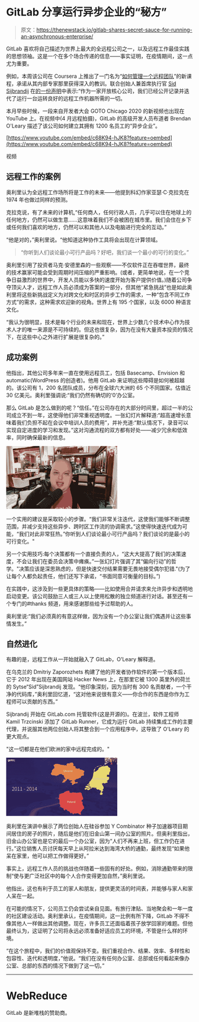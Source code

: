 # GitLab 分享运行异步企业的“秘方”

> 原文：<https://thenewstack.io/gitlab-shares-secret-sauce-for-running-an-asynchronous-enterprise/>

GitLab 喜欢将自己描述为世界上最大的全远程公司之一，以及远程工作最佳实践的思想领袖。这是一个在多个场合传递的信息——事实证明，在疫情期间，这一点尤为重要。

例如，本周该公司在 Coursera 上推出了一门名为“[如何管理一个远程团队](https://www.coursera.org/learn/remote-team-management)”的新课程，承诺从其内部专家那里获得深入的教训。联合创始人兼首席执行官 [Sid Sijbrandij](https://gitlab.com/sytses) 在[的一份声明](https://www.globenewswire.com/news-release/2020/09/22/2097303/0/en/GitLab-Launches-All-Remote-Leadership-Course-With-Coursera.html)中表示:“作为一家开放核心公司，我们已经公开记录并迭代了运行一台运转良好的远程工作机器所需的一切。

本月早些时候，一段来自开发者大会 GOTO Chicago 2020 的新视频也出现在 YouTube 上。在视频中(4 月远程拍摄)，GitLab 的高级开发人员布道者 Brendan O'Leary 描述了该公司如何建立其拥有 1200 名员工的“异步企业”。

[https://www.youtube.com/embed/c68K94-hJK8?feature=oembed](https://www.youtube.com/embed/c68K94-hJK8?feature=oembed)

视频

## 远程工作的案例

奥利里认为全远程工作场所将是工作的未来——他提到科幻作家亚瑟·C·克拉克在 1974 年也做过同样的预测。

克拉克说，有了未来的计算机,“任何商人，任何行政人员，几乎可以住在地球上的任何地方，仍然可以做生意……这意味着我们不会被困在城市里。我们会住在乡下或任何我们喜欢的地方，仍然可以和其他人以及电脑进行完全的互动。”

“他是对的，”奥利里说。“他知道这种协作工具将会出现在计算领域。

> “你听到人们谈论最小可行产品吗？好吧，我们谈一个最小的可行的变化。”

奥利里引用了投资者马克·安德里森的一些观察——不仅软件正在吞噬世界，最终的技术赢家可能会受到周期时间压缩的严重影响。(或者，更简单地说，在一个竞争日益激烈的世界中，开发人员能以多快的速度开始为客户提供价值。)随着公司争夺顶尖人才，远程工作人员必须成为答案的一部分，但其他“紧急挑战”也是如此奥利里将这些新挑战定义为对跨文化和时区的异步工作的需求，一种“包含不同工作方式”的需求，这种需求欢迎新的视角。世界上有 195 个国家，以及 6000 种语言文化。

“我认为很明显，技术是每个行业的未来和现在，世界上少数几个技术中心作为技术人才的唯一来源是不可持续的。但这也很复杂，因为在没有大量资本投资的情况下，在这些中心之外进行扩展是很复杂的。”

## 成功案例

他指出，其他公司多年来一直在使用远程员工，包括 Basecamp、Envision 和 automatic(WordPress 的创造者)。他用 GitLab 来证明这些障碍是如何被超越的。该公司有 1，200 名团队成员，分布在全球六大洲的 65 个不同国家。估值近 30 亿美元。奥利里强调说:“我们仍然有确切的‘0’办公室。

那么 GitLab 是怎么做到的呢？“信任。”在公司存在的大部分时间里，超过一半的公司成立不到一年，这使得他们非常重视透明度。一张幻灯片解释道:“超高速增长意味着我们负担不起在会议中培训人员的费用”，并补充道:“默认情况下，录音可以实现自定进度的学习和发现。”这对沟通流程的双方都有好处——减少冗余和低效率，同时确保最新的信息。

![Brendan O'Leary - GitLab senior developer evangelist - Goto Chicago 2020 talk on asynchronous enterprise](img/793fd15c40e853e3de627072f2a3e475.png)

一个实用的建议是采取较小的步骤。“我们非常关注迭代，这使我们能够不断调整范围，并减少支持这些异步、跨时区工作流的协调需求。”这使得快速迭代成为可能，“我们对此非常狂热。”你听到人们谈论最小可行产品吗？我们谈论的是最小的可行变化。"

另一个实用技巧:每个决策都有一个直接负责的人，“这大大提高了我们的决策速度，不会让我们在委员会决策中瘫痪。”一张幻灯片强调了其“偏向行动”的哲学。"决策应该是深思熟虑的，但是快速交付结果需要无畏地接受偶尔犯错."(为了让每个人都负起责任，他们还写下承诺，“书面同意可衡量的目标。”)

在实践中，这涉及到一些更具体的策略——比如使用合并请求来允许异步和透明地启动变更。该公司鼓励三人或三人以上使用松散的独立频道进行对话。甚至还有一个专门的#thanks 频道，用来感谢那些给予过帮助的人。

奥利里说:“我们必须真的有意这样做，因为没有一个办公室让我们偶遇并让这些事情发生。”

## 自然进化

有趣的是，远程工作从一开始就融入了 GitLab，O'Leary 解释道。

在乌克兰的 Dmitriy Zaporozhets 构建了他的开发者协作软件的第一个版本后，它于 2012 年出现在美国网站 Hacker News 上，在那里它被 1300 英里外的荷兰的 Sytse“Sid”Sijbrandij 发现。“他印象深刻，因为当时有 300 名贡献者，一个干净的代码库，”奥利里回忆道，“这对他来说很有意义——你合作的东西是你作为工程师可以贡献的东西。”

Sijbrandij 开始在 GitLab.com 托管软件(这是开源的)。在波兰，软件工程师 Kamil Trzcinski 添加了 GitLab Runner，它成为运行 GitLab 持续集成工作的主要代理，并说服其他两位创始人将其整合到一个应用程序中，这导致了 O'Leary 的更大观点。

"这一切都是在他们欧洲的家中远程完成的。"

![Screenshot from GitLab's Brendan O'Leary's talk at GotoChicago 2020 - map](img/466bf80e58c10a7bd6131919aa784cbf.png)

奥利里在演讲中展示了两位创始人在硅谷参加 Y Combinator 种子加速器项目期间居住的房子的照片，随后是他们在旧金山第一间办公室的照片。但奥利里指出，旧金山办公室也是它的最后一个办公室，因为“人们不再来上班，但工作仍在进行。”这位销售人员讨厌每天早上从阿拉米达到海湾大桥的通勤，最终发现“如果他呆在家里，他可以把工作做得更好。”

事实上，远程工作人员的挑战也伴随着一些固有的好处。例如，消除通勤带来的限制“使与更广泛社区中的每个人合作变得更加自然，”奥利里说。

他指出，这也有利于员工的家人和朋友，提供更灵活的时间表，并能够与家人和家人呆在一起。

在可能的情况下，公司员工仍会尝试亲自见面。有旅行津贴、当地聚会和一年一度的社区建设活动。奥利里承认，在疫情期间，这一比例有所下降，GitLab 不得不像其他人一样做出其他调整。现在，许多员工还面临着孩子放学回家的难题。但他最终认为，这证明了公司将永远必须准备好适应员工的环境，不管是什么样的环境。

“在这个旅程中，我们的价值观保持不变。我们重视合作、结果、效率、多样性和包容性、迭代和透明度，”他说。“我们在没有任何办公室、总部或任何看起来像办公室、总部的东西的情况下做到了这一切。”

* * *

# WebReduce

GitLab 是新堆栈的赞助商。

<svg xmlns:xlink="http://www.w3.org/1999/xlink" viewBox="0 0 68 31" version="1.1"><title>Group</title> <desc>Created with Sketch.</desc></svg>